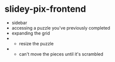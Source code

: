 # slidey-pix-frontend

* sidebar
* accessing a puzzle you've previously completed
* expanding the grid
* - resize the puzzle
* - can't move the pieces until it's scrambled